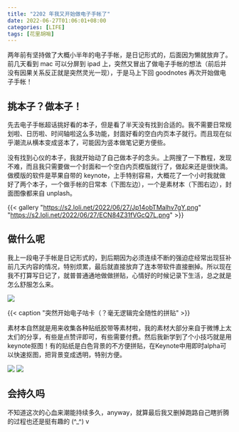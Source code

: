 ```yaml
---
title: "2202 年我又开始做电子手帐了"
date: 2022-06-27T01:06:01+08:00
categories: [LIFE]
tags: [花里胡哨]
---
```

两年前有坚持做了大概小半年的电子手帐，是日记形式的，后面因为懒就放弃了。前几天看到 mac 可以分屏到 ipad 上，突然又冒出了做电子手帐的想法（前后并没有因果关系反正就是突然灵光一现），于是马上下回 goodnotes 再次开始做电子手帐！

<!--more-->

## 挑本子？做本子！

先去电子手帐超话挑好看的本子，但是看了半天没有找到合适的。我不需要日常规划啦、日历啦、时间轴啦这么多功能，封面好看的空白内页本子就行。而且现在似乎潮流从横本变成竖本了，可能因为竖本做笔记更方便些。

没有找到心仪的本子，我就开始动了自己做本子的念头。上网搜了一下教程，发现不难，而且我只需要做一个封面和一个空白内页模版就行了，做起来还是很快滴。做模版的软件是苹果自带的 keynote，上手特别容易，大概花了一个小时我就做好了两个本子，一个做手帐的日常本（下图左边），一个是素材本（下图右边），封面图像都来自 unplash。

{{< gallery "https://s2.loli.net/2022/06/27/Jp14obTMalhv7gY.png" "https://s2.loli.net/2022/06/27/ECN84Z31fVGcQ7L.png" >}}

## 做什么呢
我上一段电子手帐是日记形式的，到后期因为必须连续不断的强迫症经常出现狂补前几天内容的情况，特别烦累，最后就直接放弃了连本带软件直接删掉。所以现在我不打算写日记了，就普普通通地做做拼贴，心情好的时候记录下生活，总之就是怎么舒服怎么来。

![](https://s2.loli.net/2022/06/27/6nPxymhX5LrYFjI.png)

{{< caption "突然开始电子咕卡（？毫无逻辑完全随性的拼贴" >}}

素材本自然就是用来收集各种贴纸胶带等素材啦，我的素材大部分来自于微博上太太们的分享，有些是点赞评即可，有些需要付费。然后我新学到了个小技巧就是用keynote抠图！有的贴纸是白色背景的不方便拼贴，在Keynote中用即时alpha可以快速抠图，把背景变成透明，特别方便。


![](https://s2.loli.net/2022/06/27/4ejBYlTzwdRaugE.png)
![](https://s2.loli.net/2022/06/27/XLrWGsKZf2AeCdR.png)
## 会持久吗

不知道这次的心血来潮能持续多久，anyway，就算最后我又删掉跑路自己瞎折腾的过程也还是挺有趣的 (^_^) v
